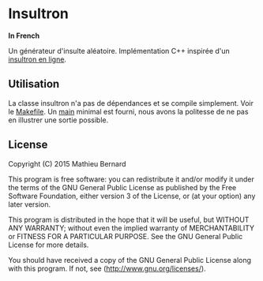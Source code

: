 Insultron
=========

**In French**

Un générateur d'insulte aléatoire. Implémentation C++ inspirée d'un
[insultron en ligne](http://www.nospoon.org/misc/insultron2.html).

Utilisation
-----------

La classe insultron n'a pas de dépendances et se compile
simplement. Voir le [Makefile](Makefile). Un [main](main.cpp) minimal
est fourni, nous avons la politesse de ne pas en illustrer une sortie
possible.

License
-------

Copyright (C) 2015 Mathieu Bernard

This program is free software: you can redistribute it and/or modify
it under the terms of the GNU General Public License as published by
the Free Software Foundation, either version 3 of the License, or
(at your option) any later version.

This program is distributed in the hope that it will be useful,
but WITHOUT ANY WARRANTY; without even the implied warranty of
MERCHANTABILITY or FITNESS FOR A PARTICULAR PURPOSE. See the
GNU General Public License for more details.

You should have received a copy of the GNU General Public License
along with this program. If not, see (http://www.gnu.org/licenses/).
